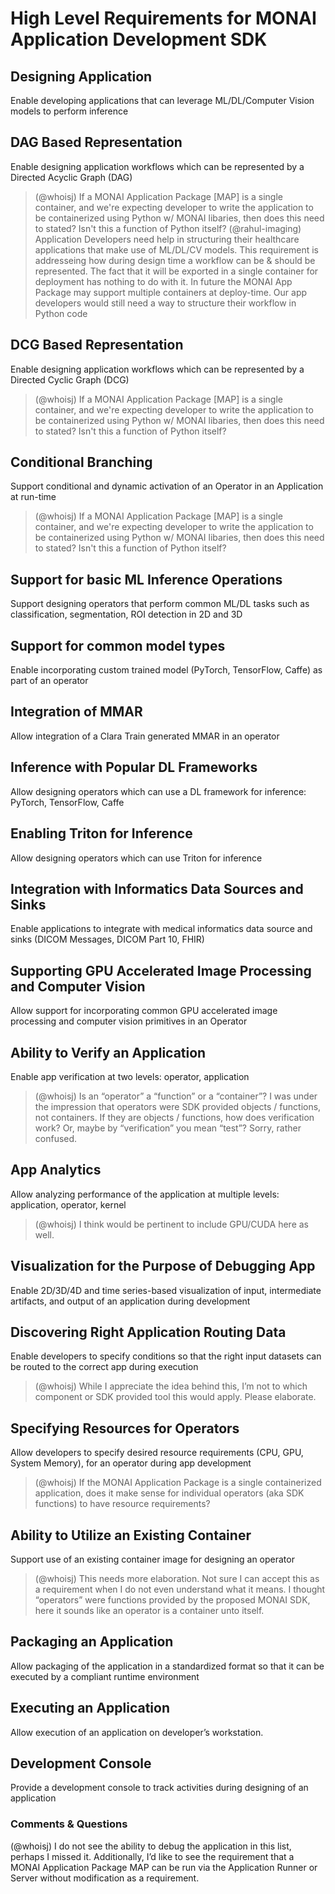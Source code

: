 # High Level Requirements for MONAI Application Development SDK

## Designing Application
Enable developing applications that can leverage ML/DL/Computer Vision models to perform inference

## DAG Based Representation
Enable designing application workflows which can be represented by a Directed Acyclic Graph (DAG)

> (@whoisj) If a MONAI Application Package [MAP] is a single container, and we're expecting developer to write the application to be containerized using Python w/ MONAI libaries, then does this need to stated? Isn't this a function of Python itself?
> (@rahul-imaging) Application Developers need help in structuring their healthcare applications that make use of ML/DL/CV models. This requirement is addresseing how during design time a workflow can be & should be represented. The fact that it will be exported in a single container for deployment has nothing to do with it. In future the MONAI App Package may support multiple containers at deploy-time. Our app developers would still need a way to structure their workflow in Python code

## DCG Based Representation
Enable designing application workflows which can be represented by a Directed Cyclic Graph (DCG)

> (@whoisj) If a MONAI Application Package [MAP] is a single container, and we're expecting developer to write the application to be containerized using Python w/ MONAI libaries, then does this need to stated? Isn't this a function of Python itself?

## Conditional Branching
Support conditional and dynamic activation of an Operator in an Application at run-time

> (@whoisj) If a MONAI Application Package [MAP] is a single container, and we're expecting developer to write the application to be containerized using Python w/ MONAI libaries, then does this need to stated? Isn't this a function of Python itself?

## Support for basic ML Inference Operations
Support designing operators that perform common ML/DL tasks such as classification, segmentation, ROI detection in 2D and 3D

## Support for common model types
Enable incorporating custom trained model (PyTorch, TensorFlow, Caffe) as part of an operator

## Integration of MMAR
Allow integration of a Clara Train generated MMAR in an operator

## Inference with Popular DL Frameworks
Allow designing operators which can use a DL framework for inference: PyTorch, TensorFlow, Caffe

## Enabling Triton for Inference
Allow designing operators which can use Triton for inference

## Integration with Informatics Data Sources and Sinks
Enable applications to integrate with medical informatics data source and sinks (DICOM Messages, DICOM Part 10, FHIR)

## Supporting GPU Accelerated Image Processing and Computer Vision
Allow support for incorporating common GPU accelerated image processing and computer vision primitives in an Operator

## Ability to Verify an Application
Enable app verification at two levels: operator, application 

> (@whoisj) Is an “operator” a “function” or a “container”? I was under the impression that operators were SDK provided objects / functions, not containers. If they are objects / functions, how does verification work? Or, maybe by “verification” you mean “test”? Sorry, rather confused.

## App Analytics
Allow analyzing performance of the application at multiple levels: application, operator, kernel

> (@whoisj) I think would be pertinent to include GPU/CUDA here as well.

## Visualization for the Purpose of Debugging App
Enable 2D/3D/4D and time series-based visualization of input, intermediate artifacts, and output of an application during development

## Discovering Right Application Routing Data
Enable developers to specify conditions so that the right input datasets can be routed to the correct app during execution

> (@whoisj) While I appreciate the idea behind this, I’m not to which component or SDK provided tool this would apply. Please elaborate.

## Specifying Resources for Operators
Allow developers to specify desired resource requirements (CPU, GPU, System Memory), for an operator during app development

> (@whoisj) If the MONAI Application Package is a single containerized application, does it make sense for individual operators (aka SDK functions) to have resource requirements?

## Ability to Utilize an Existing Container
Support use of an existing container image for designing an operator

> (@whoisj) This needs more elaboration. Not sure I can accept this as a requirement when I do not even understand what it means. I thought “operators” were functions provided by the proposed MONAI SDK, here it sounds like an operator is a container unto itself.

## Packaging an Application
Allow packaging of the application in a standardized format so that it can be executed by a compliant runtime environment

## Executing an Application
Allow execution of an application on developer’s workstation.

## Development Console
Provide a development console to track activities during designing of an application

### Comments & Questions

(@whoisj) I do not see the ability to debug the application in this list, perhaps I missed it.
Additionally, I’d like to see the requirement that a MONAI Application Package MAP can be run via the Application Runner or Server without modification as a requirement.
